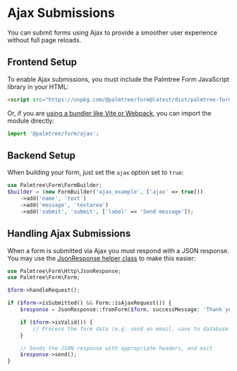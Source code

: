 # Ajax Submissions

You can submit forms using Ajax to provide a smoother user experience without full page reloads.

## Frontend Setup

To enable Ajax submissions, you must include the Palmtree Form JavaScript library in your HTML:

```html
<script src="https://unpkg.com/@palmtree/form@latest/dist/palmtree-form.pkgd.min.js"></script>
```

Or, if you are [using a bundler like Vite or Webpack](/docs/vite-webpack-and-other-bundlers.md), you can import the module directly:

```ts
import '@palmtree/form/ajax';
```

## Backend Setup

When building your form, just set the `ajax` option set to `true`:

```php
use Palmtree\Form\FormBuilder;
$builder = (new FormBuilder('ajax_example', ['ajax' => true]))
    ->add('name', 'text')
    ->add('message', 'textarea')
    ->add('submit', 'submit', ['label' => 'Send message']);
```

## Handling Ajax Submissions

When a form is submitted via Ajax you must respond with a JSON response. You may use the [JsonResponse helper class](/src/Http/JsonResponse.php) to make this easier:

```php
use Palmtree\Form\Http\JsonResponse;
use Palmtree\Form\Form;

$form->handleRequest();

if ($form->isSubmitted() && Form::isAjaxRequest()) {
    $response = JsonResponse::fromForm($form, successMessage: 'Thank you for your enquiry! We will be in touch soon.');

    if ($form->isValid()) {
        // Process the form data (e.g. send an email, save to database etc)
    }

    // Sends the JSON response with appropriate headers, and exit
    $response->send();
}
```
